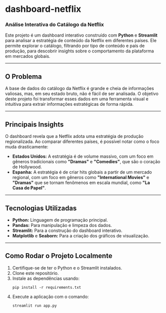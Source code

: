 # dashboard-netflix

### Análise Interativa do Catálogo da Netflix

Este projeto é um dashboard interativo construído com **Python** e **Streamlit** para analisar a estratégia de conteúdo da Netflix em diferentes países. Ele permite explorar o catálogo, filtrando por tipo de conteúdo e país de produção, para descobrir insights sobre o comportamento da plataforma em mercados globais.

---

## O Problema

A base de dados do catálogo da Netflix é grande e cheia de informações valiosas, mas, em seu estado bruto, não é fácil de ser analisada. O objetivo deste projeto foi transformar esses dados em uma ferramenta visual e intuitiva para extrair informações estratégicas de forma rápida.

---

## Principais Insights

O dashboard revela que a Netflix adota uma estratégia de produção regionalizada. Ao comparar diferentes países, é possível notar como o foco muda drasticamente:

* **Estados Unidos:** A estratégia é de volume massivo, com um foco em gêneros tradicionais como **"Dramas"** e **"Comedies"**, que são o coração de Hollywood.
* **Espanha:** A estratégia é de criar hits globais a partir de um mercado regional, com um foco em gêneros como **"International Movies"** e **"Dramas"** que se tornam fenômenos em escala mundial, como **"La Casa de Papel"**.

---

## Tecnologias Utilizadas

* **Python:** Linguagem de programação principal.
* **Pandas:** Para manipulação e limpeza dos dados.
* **Streamlit:** Para a construção do dashboard interativo.
* **Matplotlib** e **Seaborn:** Para a criação dos gráficos de visualização.

---

## Como Rodar o Projeto Localmente

1.  Certifique-se de ter o Python e o Streamlit instalados.
2.  Clone este repositório.
3.  Instale as dependências usando:
    ```
    pip install -r requirements.txt
    ```
4.  Execute a aplicação com o comando:
    ```
    streamlit run app.py
    ```
